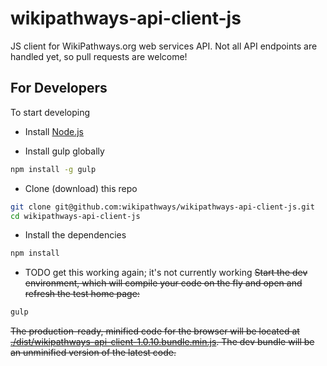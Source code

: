 
wikipathways-api-client-js
==============

JS client for WikiPathways.org web services API. Not all API endpoints are handled yet, so pull requests are welcome!

## For Developers

To start developing

* Install [Node.js](https://nodejs.org/)

* Install gulp globally
```bash
npm install -g gulp
```
* Clone (download) this repo
```bash
git clone git@github.com:wikipathways/wikipathways-api-client-js.git
cd wikipathways-api-client-js
```
* Install the dependencies
```bash
npm install
```
* TODO get this working again; it's not currently working ~~Start the dev environment, which will compile your code on the fly and open and refresh the test home page:~~
```bash
gulp
```

~~The production-ready, minified code for the browser will be located at [./dist/wikipathways-api-client-1.0.10.bundle.min.js](https://github.com/wikipathways/wikipathways-api-client-js/blob/master/dist/wikipathways-api-client-1.0.10.bundle.min.js). The dev bundle will be an unminified version of the latest code.~~
